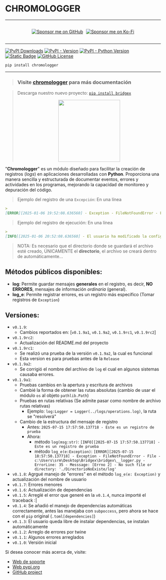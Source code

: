 # CHROMOLOGGER

---

<div align="center" style="display: flex; align-items: center; justify-content: center; margin: 10px 0; gap: 10px; max-height: 48px; height: 48px;">
  <a href="https://github.com/sponsors/tutosrive" target="_blank">
  <img src="https://img.shields.io/badge/Sponsor-%F0%9F%92%96%20Dev2Forge-blue?style=for-the-badge&logo=github" alt="Sponsor me on GitHub">
</a>
  <a href="https://ko-fi.com/D1D61GNZR1" target="_blank">
  <img src="https://ko-fi.com/img/githubbutton_sm.svg" alt="Sponsor me on Ko-Fi">
</a>
</div>

---

<!-- Badges -->
  <div>
<!-- Total downloads -->
    <a href="https://pepy.tech/projects/chromologger"><img src="https://static.pepy.tech/badge/chromologger" alt="PyPI Downloads"></a>
<!-- Versión actual -->
    <a href="https://pypi.org/project/chromologger/"><img alt="PyPI - Version" src="https://img.shields.io/pypi/v/chromologger?label=chromologger"></a>
<!-- Python versions supported -->
    <a href="https://python.org/"><img alt="PyPI - Python Version" src="https://img.shields.io/pypi/pyversions/chromologger"></a> 
<!-- Author -->
    <a href="https://github.com/tutosrive"><img alt="Static Badge" src="https://img.shields.io/badge/Tutos%20Rive-Author-brightgreen"></a>
<!-- Licencia -->
    <a href="https://raw.githubusercontent.com/tutosrive/chromologger/main/LICENSE"><img alt="GitHub License" src="https://img.shields.io/github/license/tutosrive/chromologger"></a>
  </div>

```shell
pip install chromologger
```
---

> ### Visite [chromologger](https://docs.dev2forge.software/chromologger/) para más documentación

> Descarga nuestro nuevo proyecto: [`pip install bridgex`](https://github.com/Dev2Forge/bridgex)
> <div align="center"><img src="https://cdn.jsdelivr.net/gh/tutosrive/images-projects-srm-trg@main/dev2forge/logos/bridgex-v0.1.0.webp" width="200"></div>

"**Chromologger**" es un módulo diseñado para facilitar la creación de registros (_logs_) en aplicaciones desarrolladas con **Python**. Proporciona una manera sencilla y estructurada de documentar eventos, errores y actividades en los programas, mejorando la capacidad de monitoreo y depuración del código.

> Ejemplo del registro de una `Excepción`: En una línea
```md
>  
[ERROR][2025-01-06 19:52:08.636560] - Exception - FileNotFoundError - File - c:\Users\srm\Desktop\msqlite\msqlite\__logger.py - ErrorLine: 35 - Messsage: [Errno 2] - No such file or directory: './data/log'
```

> Ejemplo del registro de ejecución: En una línea
```md
>  
[INFO][2025-01-06 20:52:08.636560] - El usuario ha modificado la configuración "xyz"'
```

> NOTA: Es necesario que el directorio donde se guardará el archivo esté creado, ÚNICAMENTE el **directorio**, el archivo se creará dentro de automáticamente...

## Métodos públicos disponibles:

- **log**: Permite guardar mensajes **generales** en el registro, es decir, **NO ERRORES**, mensajes de información _ordinaria_ (general).
- **log_e**: Permite registrar errores, es un registro más específico (Tomar registros de `Exception`)

## Versiones:
- `v0.1.9`:
  - Cambios reportados en: [`v0.1.9a1`, `v0.1.9a2`, `v0.1.9rc1`, `v0.1.9rc2`]
- `v0.1.9rc2`:
  - Actualización del README.md del proyecto
- `v0.1.9rc1`:
  - Se realizó una prueba de la versión `v0.1.9a2`, la cual es funcional
  - Esta version es para pruebas antes de la `Release`
- `v0.1.9a2`:
  - Se corrigió el nombre del archivo de `log` el cual en algunos sistemas causaba errores.
- `v0.1.9a1`:
  - Pruebas cambios en la apertura y escritura de archivos
  - Cambié la forma de obtener las rutas absolutas (cambio de usar el módulo `os` al objeto `pathlib.Path`)
  - Pruebas en rutas relativas (Se admite pasar como nombre de archivo rutas relativas)
    - Ejemplo: `log:Logger = Logger(../logs/operations.log)`, la ruta se "resolverá"
  - Cambio de la estructura del mensaje de registro
    - Antes: `2025-07-15 17:57:50.137718 - Este es un registro de prueba`
    - Ahora:
      - método `log(msg:str)`: `[INFO][2025-07-15 17:57:50.137718] - Este es un registro de prueba`
      - método `log_e(e:Exception)`: `[ERROR][2025-07-15 18:57:50.137718] - Exception - FileNotFoundError - File - c:\Users\srm\Desktop\Bridgex\bridgex\__logger.py - ErrorLine: 35 - Messsage: [Errno 2] - No such file or directory: './DirectorioNoExiste/log'`
- `v0.1.8`: Agrgué manejo de "errores" en el método `log_e(e: Exception)` y actualización del nombre de usuario
- `v0.1.7`: Errores menores
- `v0.1.6`: Actualización de dependencias 
- `v0.1.5`: Arreglé el error que generé en la `v0.1.4`, nunca importé el traceback :|
- `v0.1.4`: Se añadió el manejo de dependencias automáticas correctamente, antes las manejaba con `subpoccess`, pero ahora se hace con el `pip` original (`.toml[dependencies]`)
- `v0.1.3`: El usuario queda libre de instalar dependencias, se instalan automáticamente
- `v0.1.2`: Arreglo de errores por twine
- `v0.1.1`: Algunos errores arreglados
- `v0.1.0`: Versión inicial

Si desea conocer más acerca de, visite:
- [Web de soporte](https://docs.dev2forge.software/chromologger/)
- [Web pypi.org](https://pypi.org/project/chromologger/)
- [GitHub project](https://github.com/Dev2Forge/chromologger)
